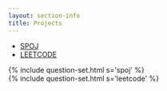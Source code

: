 ```yaml
---
layout: section-info
title: Projects
---
```


<div id="competitive-programming">
	<ul class="nav nav-pills">
	  	<li class="active">
	  		<a href="#spoj" data-toggle="tab">SPOJ</a>
	  	</li>
		<li>
			<a href="#leetcode" data-toggle="tab">LEETCODE</a>
		</li>
	</ul>
	<div class="tab-content">
	    <div class="tab-pane active" id="spoj">
	    	{% include question-set.html s='spoj' %}
	    </div>
	    <div class="tab-pane" id="leetcode">
	    	{% include question-set.html s='leetcode' %}
	    </div>
	</div>	
</div>